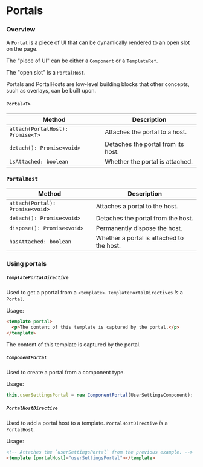 # Portals

### Overview

A `Portal` is a piece of UI that can be dynamically rendered to an open slot on the page.

The "piece of UI" can be either a `Component` or a `TemplateRef`.

The "open slot" is a `PortalHost`.

Portals and PortalHosts are low-level building blocks that other concepts, such as overlays, can
be built upon.

#### `Portal<T>`
| Method | Description |
| --- | --- |
| `attach(PortalHost): Promise<T>` | Attaches the portal to a host. |
| `detach(): Promise<void>` | Detaches the portal from its host. |
| `isAttached: boolean` | Whether the portal is attached. |

### `PortalHost`
| Method | Description |
| --- | --- |
| `attach(Portal): Promise<void>` | Attaches a portal to the host. |
| `detach(): Promise<void>` | Detaches the portal from the host. |
| `dispose(): Promise<void>` | Permanently dispose the host. |
| `hasAttached: boolean` | Whether a portal is attached to the host. |


### Using portals

##### `TemplatePortalDirective`
Used to get a pportal from a `<template>`. `TemplatePortalDirectives` *is* a `Portal`.

Usage:
```html
<template portal>
  <p>The content of this template is captured by the portal.</p>
</template>
```

<!-- OR -->

<!-- This result here is identical to the syntax above -->
<p *portal>
  The content of this template is captured by the portal.
</p>

##### `ComponentPortal`
Used to create a portal from a component type.

Usage:
```ts
this.userSettingsPortal = new ComponentPortal(UserSettingsComponent);
```

##### `PortalHostDirective`
Used to add a portal host to a template. `PortalHostDirective` *is* a `PortalHost`.

Usage:
```html
<!-- Attaches the `userSettingsPortal` from the previous example. -->
<template [portalHost]="userSettingsPortal"></template>
```